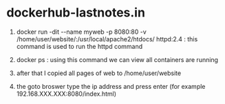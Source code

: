 # dockerhub-lastnotes.in

  1)  docker run -dit --name myweb -p 8080:80 -v /home/user/website/:/usr/local/apache2/htdocs/ httpd:2.4 : this command is used         to run the httpd command 

  2) docker ps : using this command we can view all containers are running
  3) after that I copied all pages of web to /home/user/website
  4) the goto broswer type the ip address and press enter (for example 192.168.XXX.XXX:8080/index.html)
  
